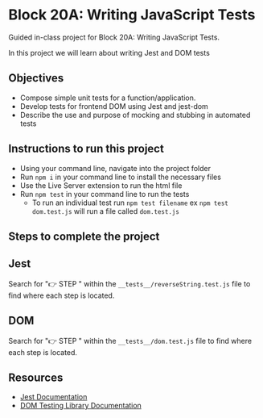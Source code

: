 # Block 20A: Writing JavaScript Tests
Guided in-class project for Block 20A: Writing JavaScript Tests.

In this project we will learn about writing Jest and DOM tests

## Objectives 
* Compose simple unit tests for a  function/application. 
* Develop tests for frontend DOM using Jest and jest-dom
* Describe the use and purpose of mocking and stubbing in automated tests


## Instructions to run this project

- Using your command line, navigate into the project folder
- Run `npm i` in your command line to install the necessary files
- Use the Live Server extension to run the html file 
- Run `npm test` in your command line to run the tests
    * To run an individual test run `npm test filename` ex `npm test dom.test.js` will run a file called `dom.test.js`

## Steps to complete the project

## Jest
Search for "👉 STEP " within the `__tests__/reverseString.test.js` file to find where each step is located.

## DOM
Search for "👉 STEP " within the `__tests__/dom.test.js` file to find where each step is located.

## Resources 
* [Jest Documentation](https://jestjs.io/docs/expect)
* [DOM Testing Library Documentation](https://testing-library.com/docs/dom-testing-library/install)